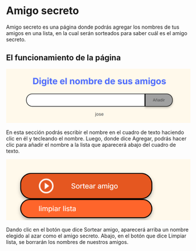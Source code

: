 # Amigo secreto
Amigo secreto es una página donde podrás agregar los nombres de tus amigos en una lista, en la cual serán sorteados para saber cuál es el amigo secreto.

## El funcionamiento de la página
![un cuadrado](/assets/seccion1.png)

En esta sección podrás escribir el nombre en el cuadro de texto haciendo clic en él y tecleando el nombre. Luego, donde dice Agregar, podrás hacer clic para añadir el nombre a la lista que aparecerá abajo del cuadro de texto.

![un cuadrado](/assets/seccion2.png)

Dando clic en el botón que dice Sortear amigo, aparecerá arriba un nombre elegido al azar como el amigo secreto.
Abajo, en el botón que dice Limpiar lista, se borrarán los nombres de nuestros amigos.



